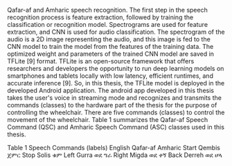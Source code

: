 Qafar-af and Amharic speech recognition. The first step in the speech recognition process is feature extraction, followed by training the classification or recognition model.
Spectrograms are used for feature extraction, and CNN is used for audio classification. 
The spectrogram of the audio is a 2D image representing the audio, and this image is fed to the CNN model to train the model from the features of the training data. 
The optimized weight and parameters of the trained CNN model are saved in TFLite [9] format. 
TFLite is an open-source framework that offers researchers and developers the opportunity to run deep learning models on smartphones and tablets locally with low latency, efficient runtimes, and accurate inference [9]. 
So, in this thesis, the TFLite model is deployed in the developed Android application. 
The android app developed in this thesis takes the user's voice in streaming mode and recognizes and transmits the commands (classes) to the hardware part of the thesis for the purpose of controlling the wheelchair. 
There are five commands (classes) to control the movement of the wheelchair. Table 1 summarizes the Qafar-af Speech Command (QSC) and Amharic Speech Command (ASC) classes used in this thesis.

Table 1 Speech Commands (labels)
English 	Qafar-af	Amharic
Start	Qembis	ጀምር
Stop	Solis	ቁም
Left	Gurra	ወደ ግራ
Right	Migda	ወደ ቀኝ
Back	Derreh	ወደ ሆላ
